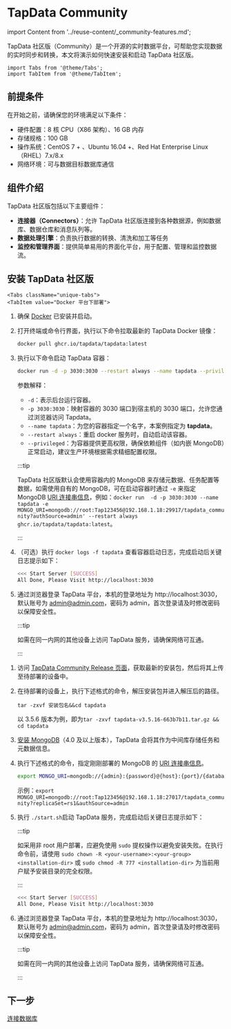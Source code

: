 # TapData Community

import Content from '../reuse-content/_community-features.md';

<Content />

TapData 社区版（Community）是一个开源的实时数据平台，可帮助您实现数据的实时同步和转换，本文将演示如何快速安装和启动 TapData 社区版。

```mdx-code-block
import Tabs from '@theme/Tabs';
import TabItem from '@theme/TabItem';
```

## 前提条件

在开始之前，请确保您的环境满足以下条件：

- 硬件配置：8 核 CPU（X86 架构）、16 GB 内存
- 存储规格：100 GB
- 操作系统：CentOS 7 + 、Ubuntu 16.04 +、Red Hat Enterprise Linux（RHEL）7.x/8.x
- 网络环境：可与数据目标数据库通信

## 组件介绍

TapData 社区版包括以下主要组件：

- **连接器（Connectors）**：允许 TapData 社区版连接到各种数据源，例如数据库、数据仓库和消息队列等。
- **数据处理引擎**：负责执行数据的转换、清洗和加工等任务
- **监控和管理界面**：提供简单易用的界面化平台，用于配置、管理和监控数据流。

## 安装 TapData 社区版



```mdx-code-block
<Tabs className="unique-tabs">
<TabItem value="Docker 平台下部署">
```
1. 确保 [Docker](https://docs.docker.com/get-docker/) 已安装并启动。

2. 打开终端或命令行界面，执行以下命令拉取最新的 TapData Docker 镜像：

   ```bash
   docker pull ghcr.io/tapdata/tapdata:latest
   ```

3. 执行以下命令启动 TapData 容器：

   ```bash
   docker run -d -p 3030:3030 --restart always --name tapdata --privileged ghcr.io/tapdata/tapdata:latest
   ```

   参数解释：

   - `-d`：表示后台运行容器。
   - `-p 3030:3030`：映射容器的 3030 端口到宿主机的 3030 端口，允许您通过浏览器访问 Tapdata。
   - `--name tapdata`：为您的容器指定一个名字，本案例指定为 **tapdata**。
   - `--restart always`：重启 docker 服务时，自动启动该容器。
   - `--privileged`：为容器提供更高权限，确保依赖组件（如内嵌 MongoDB）正常启动，建议生产环境根据需求精细配置权限。

   :::tip

   TapData 社区版默认会使用容器内的 MongoDB 来存储元数据、任务配置等数据，如需使用自有的 MongoDB，可在启动容器时通过 `-e` 来指定 MongoDB [URI 连接串信息](https://www.mongodb.com/docs/v5.0/reference/connection-string/#standard-connection-string-format)，例如：`docker run  -d -p 3030:3030 --name tapdata -e MONGO_URI=mongodb://root:Tap123456@192.168.1.18:29917/tapdata_community?authSource=admin' --restart always ghcr.io/tapdata/tapdata:latest`。

   :::

4. （可选）执行 `docker logs -f tapdata` 查看容器启动日志，完成启动后关键日志提示如下：

   ```bash
   <<< Start Server [SUCCESS]
   All Done, Please Visit http://localhost:3030
   ```

5. 通过浏览器登录 TapData 平台，本机的登录地址为 http://localhost:3030，默认账号为 admin@admin.com，密码为 admin，首次登录请及时修改密码以保障安全性。

   :::tip

   如需在同一内网的其他设备上访问 TapData 服务，请确保网络可互通。

   :::

</TabItem>

<TabItem value="Linux 平台下部署">

1. 访问 [TapData Community Release 页面](https://github.com/tapdata/tapdata/releases)，获取最新的安装包，然后将其上传至待部署的设备中。

2. 在待部署的设备上，执行下述格式的命令，解压安装包并进入解压后的路径。

   ```shell
   tar -zxvf 安装包名&&cd tapdata
   ```

   以 3.5.6 版本为例，即为`tar -zxvf tapdata-v3.5.16-663b7b11.tar.gz && cd tapdata`

3. [安装 MongoDB](../administration/production-deploy/install-replica-mongodb.md)（4.0 及以上版本），TapData 会将其作为中间库存储任务和元数据信息。

3. 执行下述格式的命令，指定刚刚部署的 MongoDB 的 [URI 连接串信息](https://www.mongodb.com/docs/v5.0/reference/connection-string/#standard-connection-string-format)。

   ```bash
   export MONGO_URI=mongodb://{admin}:{password}@{host}:{port}/{database_name}?replicaSet={replica_name}&authSource=admin
   ```

   示例：`export MONGO_URI=mongodb://root:Tap123456@192.168.1.18:27017/tapdata_community?replicaSet=rs1&authSource=admin`

4. 执行 `./start.sh`启动 TapData 服务，完成启动后关键日志提示如下：

   :::tip

   如采用非 root 用户部署，应避免使用 `sudo` 提权操作以避免安装失败。在执行命令前，请使用 `sudo chown -R <your-username>:<your-group> <installation-dir>` 或 `sudo chmod -R 777 <installation-dir>` 为当前用户赋予安装目录的完全权限。

   :::

   ```bash
   <<< Start Server [SUCCESS]
   All Done, Please Visit http://localhost:3030
   ```

5. 通过浏览器登录 TapData 平台，本机的登录地址为 http://localhost:3030，默认账号为 admin@admin.com，密码为 admin，首次登录请及时修改密码以保障安全性。

   :::tip

   如需在同一内网的其他设备上访问 TapData 服务，请确保网络可互通。

   :::


</TabItem>
</Tabs>



## 下一步

[连接数据库](../quick-start/connect-database.md)